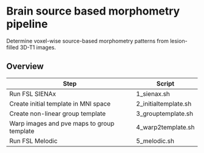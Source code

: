 # Brain source based morphometry pipeline
Determine voxel-wise source-based morphometry patterns from lesion-filled 3D-T1 images.  

## Overview

Step | Script
------------- | -------------
Run FSL SIENAx | 1_sienax.sh
Create initial template in MNI space  | 2_initialtemplate.sh
Create non-linear group template | 3_grouptemplate.sh
Warp images and pve maps to group template | 4_warp2template.sh
Run FSL Melodic | 5_melodic.sh

